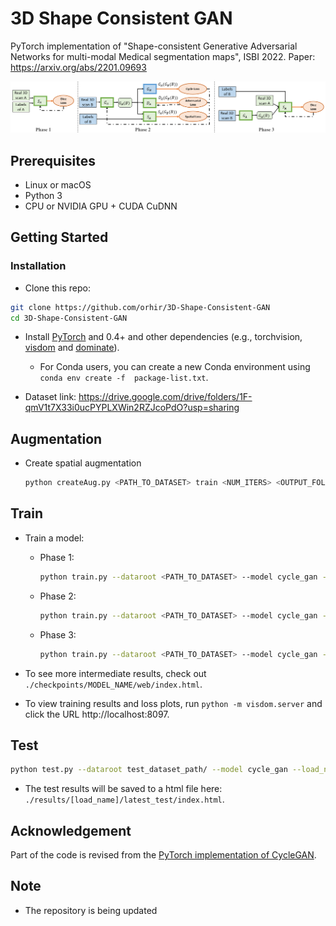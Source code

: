 # 3D Shape Consistent GAN
PyTorch implementation of "Shape-consistent Generative Adversarial Networks for multi-modal Medical segmentation maps", ISBI 2022.
Paper: https://arxiv.org/abs/2201.09693

![alt text](https://github.com/orhir/3D-Shape-Consistent-GAN/blob/master/arch.png)

## Prerequisites
- Linux or macOS
- Python 3
- CPU or NVIDIA GPU + CUDA CuDNN

## Getting Started
### Installation

- Clone this repo:
```bash
git clone https://github.com/orhir/3D-Shape-Consistent-GAN
cd 3D-Shape-Consistent-GAN
```

- Install [PyTorch](http://pytorch.org) and 0.4+ and other dependencies (e.g., torchvision, [visdom](https://github.com/facebookresearch/visdom) and [dominate](https://github.com/Knio/dominate)).
  - For Conda users, you can create a new Conda environment using `conda env create -f  package-list.txt`.

- Dataset link:
  https://drive.google.com/drive/folders/1F-qmV1t7X33i0ucPYPLXWin2RZJcoPdO?usp=sharing

## Augmentation
- Create spatial augmentation
    ```bash
    python createAug.py <PATH_TO_DATASET> train <NUM_ITERS> <OUTPUT_FOLDER_NAME
    ```
    
## Train
- Train a model:
  - Phase 1:
    ```bash
    python train.py --dataroot <PATH_TO_DATASET> --model cycle_gan --crop_size_z 32 --crop_size 256 --only_seg --max_dataset_size 200 --name phase_1 --train_phase 1 [--four_labels]
    ```
  - Phase 2:
    ```bash
    python train.py --dataroot <PATH_TO_DATASET> --model cycle_gan --crop_size_z 32 --crop_size 256 --load_seg --load_name phase_1 --max_dataset_size 200 --name phase_2 --train_phase 2 [--four_labels]
    ``` 
  - Phase 3:
    ```bash
    python train.py --dataroot <PATH_TO_DATASET> --model cycle_gan --crop_size_z 32 --crop_size 256 --load_all_networks --load_name phase_2 --max_dataset_size 200 --name phase_2 --lambda_seg_from_syn 0.5 --train_phase 3 [--four_labels]
    ``` 

- To see more intermediate results, check out `./checkpoints/MODEL_NAME/web/index.html`.
 - To view training results and loss plots, run `python -m visdom.server` and click the URL http://localhost:8097.

## Test
```bash
python test.py --dataroot test_dataset_path/ --model cycle_gan --load_name phase_3 --crop_size 128 --crop_size_z 64 [--four_labels]
```
- The test results will be saved to a html file here: `./results/[load_name]/latest_test/index.html`.
## Acknowledgement
Part of the code is revised from the [PyTorch implementation of CycleGAN](https://github.com/junyanz/pytorch-CycleGAN-and-pix2pix).

## Note
* The repository is being updated

